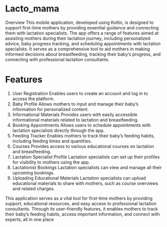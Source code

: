 # Lacto_mama
Overview
This mobile application, developed using Kotlin, is designed to support first-time mothers by providing essential guidance and connecting them with lactation specialists. The app offers a range of features aimed at assisting mothers during their lactation journey, including personalized advice, baby progress tracking, and scheduling appointments with lactation specialists. It serves as a comprehensive tool to aid mothers in making informed decisions about breastfeeding, tracking their baby’s progress, and connecting with professional lactation consultants.

# Features
1. User Registration
Enables users to create an account and log in to access the platform.
2. Baby Profile
Allows mothers to input and manage their baby’s information for personalized content.
4. Informational Materials
Provides users with easily accessible informational materials related to lactation and breastfeeding.
4. Booking Appointments
Allows users to schedule appointments with lactation specialists directly through the app.
5. Feeding Tracker
Enables mothers to track their baby’s feeding habits, including feeding times and quantities.
6. Courses
Provides access to various educational courses on lactation and breastfeeding.
7. Lactation Specialist Profile
Lactation specialists can set up their profiles for visibility to mothers using the app.
8. Lactationist Bookings
Lactation specialists can view and manage all their upcoming bookings.
9. Uploading Educational Materials
Lactation specialists can upload educational materials to share with mothers, such as course overviews and related charges.

This application serves as a vital tool for first-time mothers by providing support, educational resources, and easy access to professional lactation consultants. Through its user-friendly features, it enables mothers to track their baby’s feeding habits, access important information, and connect with experts, all in one place
